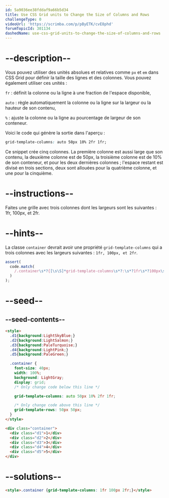 ```yaml
---
id: 5a9036ee38fddaf9a66b5d34
title: Use CSS Grid units to Change the Size of Columns and Rows
challengeType: 0
videoUrl: 'https://scrimba.com/p/pByETK/cvE8phd'
forumTopicId: 301134
dashedName: use-css-grid-units-to-change-the-size-of-columns-and-rows
---
```


# --description--

Vous pouvez utiliser des unités absolues et relatives comme `px` et `em` dans CSS Grid pour définir la taille des lignes et des colonnes. Vous pouvez également utiliser ces unités :

`fr` : définit la colonne ou la ligne à une fraction de l'espace disponible,

`auto` : règle automatiquement la colonne ou la ligne sur la largeur ou la hauteur de son contenu,

`%` : ajuste la colonne ou la ligne au pourcentage de largeur de son conteneur.

Voici le code qui génère la sortie dans l'aperçu :

```css
grid-template-columns: auto 50px 10% 2fr 1fr;
```

Ce snippet crée cinq colonnes. La première colonne est aussi large que son contenu, la deuxième colonne est de 50px, la troisième colonne est de 10% de son conteneur, et pour les deux dernières colonnes ; l'espace restant est divisé en trois sections, deux sont allouées pour la quatrième colonne, et une pour la cinquième.

# --instructions--

Faites une grille avec trois colonnes dont les largeurs sont les suivantes : 1fr, 100px, et 2fr.

# --hints--

La classe `container` devrait avoir une propriété `grid-template-columns` qui a trois colonnes avec les largeurs suivantes : `1fr, 100px, et 2fr`.

```js
assert(
  code.match(
    /.container\s*?{[\s\S]*grid-template-columns\s*?:\s*?1fr\s*?100px\s*?2fr\s*?;[\s\S]*}/gi
  )
);
```

# --seed--

## --seed-contents--

```html
<style>
  .d1{background:LightSkyBlue;}
  .d2{background:LightSalmon;}
  .d3{background:PaleTurquoise;}
  .d4{background:LightPink;}
  .d5{background:PaleGreen;}

  .container {
    font-size: 40px;
    width: 100%;
    background: LightGray;
    display: grid;
    /* Only change code below this line */

    grid-template-columns: auto 50px 10% 2fr 1fr;

    /* Only change code above this line */
    grid-template-rows: 50px 50px;
  }
</style>

<div class="container">
  <div class="d1">1</div>
  <div class="d2">2</div>
  <div class="d3">3</div>
  <div class="d4">4</div>
  <div class="d5">5</div>
</div>
```

# --solutions--

```html
<style>.container {grid-template-columns: 1fr 100px 2fr;}</style>
```

